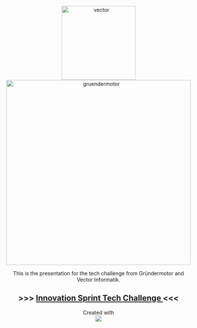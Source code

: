 <p align="center">
  <a href="https://vector.com">
  <img src="https://encrypted-tbn0.gstatic.com/images?q=tbn:ANd9GcQQT-gD1Ae6xbQRgg0bcfozqW-MN8K5bQAN8MuOJTG9ug&s" alt="vector" width="200">
  </a>
  <br>
  <a href="https://gruendermotor.io">
  <img src="https://startup-stuttgart.de/wp-content/uploads/2021/01/fblogo2-1030x443.jpg" alt="gruendermotor" width="500">
  </a>
</p>

<p align="center">
This is the presentation for the tech challenge from Gründermotor and Vector Informatik.
</p>

<h2 align="center">
    >>>
    <a href="https://kurz-m.github.io/vector_presentation/">
        Innovation Sprint Tech Challenge
    </a>
    <<<
</h2>

<p align="center">
    Created with
    <br>
    <a href="https://skillicons.dev">
        <img src="https://skillicons.dev/icons?i=c,nodejs,python,neovim,css,html,javascript"/>
    </a>
</p>
